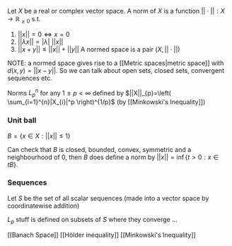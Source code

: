 Let $X$ be a real or complex vector space. A norm of $X$ is a function $||\cdot||:X\to \mathbb{R}_{\geq 0}$ s.t.
1. $||x||=0 \iff x=0$
2. $||\lambda x||=|\lambda|\ ||x||$
3. $||x+y||\leq ||x||+||y||$
A normed space is a pair $(X,||\cdot||)$

NOTE: a normed space gives rise to a [[Metric spaces|metric space]] with $d(x,y)=||x-y||$. So we can talk about open sets, closed sets, convergent sequences etc.

Norms $L_p^n$ for any $1\leq p<\infty$ defined by $||X||_{p}=\left( \sum_{i=1}^{n}|X_{i}|^p \right)^{1/p}$ (by [[Minkowski's Inequality]])

### Unit ball
$B=\{x\in X : ||x||\leq 1\}$

Can check that $B$ is closed, bounded, convex, symmetric and a neighbourhood of 0, then $B$ does define a norm by $||x||=\inf\{t>0 : x\in tB\}$.

### Sequences
Let $S$ be the set of all scalar sequences (made into a vector space by coordinatewise addition)

$L_{p}$ stuff is defined on subsets of $S$ where they converge ... 

[[Banach Space]]
[[Hölder inequality]]
[[Minkowski's Inequality]]